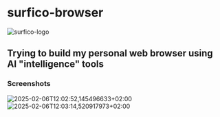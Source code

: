 # surfico-browser
![surfico-logo](https://github.com/user-attachments/assets/5c59c974-526e-4902-990b-2fc3f74cfb71)


## Trying to build my personal web browser using AI "intelligence" tools

### Screenshots

![2025-02-06T12:02:52,145496633+02:00](https://github.com/user-attachments/assets/69547a4f-ff67-42e6-b635-0cfdb02affd1)
![2025-02-06T12:03:14,520917973+02:00](https://github.com/user-attachments/assets/bcffa2de-cf25-4357-bf69-30b02bb50090)

